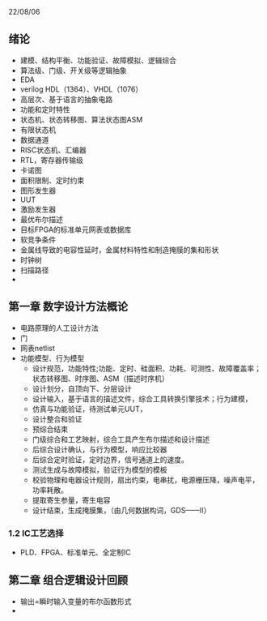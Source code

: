 
22/08/06

## 绪论
- 建模、结构平衡、功能验证、故障模拟、逻辑综合  
- 算法级、门级、开关级等逻辑抽象  
- EDA  
- verilog HDL（1364）、VHDL（1076）  
- 高层次、基于语言的抽象电路  
- 功能和定时特性  
- 状态机、状态转移图、算法状态图ASM  
- 有限状态机  
- 数据通道  
- RISC状态机、汇编器  
- RTL，寄存器传输级  
- 卡诺图  
- 面积限制、定时约束  
- 图形发生器  
- UUT  
- 激励发生器  
- 最优布尔描述  
- 目标FPGA的标准单元网表或数据库  
- 软竞争条件  
- 金属线导致的电容性延时，金属材料特性和制造掩膜的集和形状  
- 时钟树  
- 扫描路径  
- 


## 第一章 数字设计方法概论  
- 电路原理的人工设计方法  
- 门  
- 网表netlist  
- 功能模型、行为模型 
  - 设计规范，功能特性;功能、定时、硅面积、功耗、可测性、故障覆盖率；状态转移图、时序图、ASM（描述时序机）  
  - 设计划分，自顶向下、分层设计  
  - 设计输入，基于语言的描述文件，综合工具转换引擎技术；行为建模，  
  - 仿真与功能验证，待测试单元UUT，  
  - 设计整合和验证  
  - 预综合结束  
  - 门级综合和工艺映射，综合工具产生布尔描述和设计描述  
  - 后综合设计确认，与行为模型，响应比较器  
  - 后综合定时验证，定时边界，信号通道上的速度。  
  - 测试生成与故障模拟，验证行为模型的模板  
  - 校验物理和电器设计规则，扇出约束，电串扰，电源栅压降，噪声电平，功率耗散。  
  - 提取寄生参量，寄生电容  
  - 设计结束，生成掩膜集，（由几何数据构词，GDS——II）  
### 1.2 IC工艺选择  
- PLD、FPGA、标准单元、全定制IC  

## 第二章 组合逻辑设计回顾  
- 输出=瞬时输入变量的布尔函数形式  
- 
